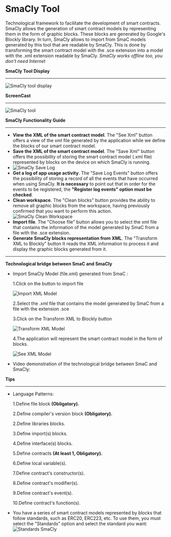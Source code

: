 **SmaCly Tool**
================
Technological framework to facilitate the development of smart contracts. SmaCly allows the generation of smart contract models by representing them in the form of graphic blocks. These blocks are generated by Google's Blockly library. In turn, SmaCly allows to import from SmaC models generated by this tool that are readable by SmaCly. This is done by transforming the smart contract model with the .sce extension into a model with the .xml extension readable by SmaCly.
*SmaCly works offline too, you don't need Internet*

**SmaCly Tool Display**
_______________

![SmaCly tool display](https://github.com/KybeleResearch/SmaC/blob/main/SmaCly/Videos/SmaCly_Introduction.gif)

**ScreenCast**
_______________

![SmaCly tool](https://github.com/CristianGM23/SmacBlockly/blob/master/SmaCly.JPG)


**SmaCly Functionality Guide**
_______________________
* **View the XML of the smart contract model**. The "See Xml" button offers a view of the xml file generated by the application while we define the blocks of our smart contract model.
* **Save the XML of the smart contract model**. The "Save Xml" button offers the possibility of storing the smart contract model (.xml file) represented by blocks on the device on which SmaCly is running.
* ![SmaCly Save Log](https://github.com/KybeleResearch/SmaC/blob/main/SmaCly/Videos/SmaCly_SaveLog.gif)
* **Get a log of app usage activity**. The "Save Log Events" button offers the possibility of storing a record of all the events that have occurred when using SmaCly. **It is necessary** to point out that in order for the events to be registered, the **"Register log events" option must be checked**.
* **Clean workspace**. The "Clean blocks" button provides the ability to remove all graphic blocks from the workspace, having previously confirmed that you want to perform this action.
 ![SmaCly Clean Workspace](https://github.com/KybeleResearch/SmaC/blob/main/SmaCly/Videos/SmaCly_CleanBlocks.gif)
* **Import file**. The "Choose file" button allows you to select the xml file that contains the information of the model generated by SmaC from a file with the .sce extension.
* **Generate SmaCly blocks representation from XML**. The "Transform XML to Blockly" button It reads the XML information to process it and display the graphic blocks generated from it.
_______________

**Technological bridge between SmaC and SmaCly**

* Import SmaCly Model (file.xml) generated from SmaC :

  1.Click on the button to import file 

  ![Import XML Model](https://github.com/CristianGM23/SmacBlockly/blob/master/Images/SmaCly_import.jpg)

  2.Select the .xml file that contains the model generated by SmaC from a file with the extension .sce

  3.Click on the Transform XML to Blockly button
  
  ![Transform XML Model](https://github.com/CristianGM23/SmacBlockly/blob/master/Images/SmaCly_import1.JPG)

  4.The application will represent the smart contract model in the form of blocks.

  ![See XML Model](https://github.com/CristianGM23/SmacBlockly/blob/master/Images/SmaCly_import2.JPG)
  
* Video demonstration of the technological bridge between SmaC and SmaCly:


**Tips**
________________________
* Language Patterns:

  1.Define file block **(Obligatory).**
  
  2.Define compiler's version block **(Obligatory).**

  2.Define libraries blocks.
  
  3.Define import(s) blocks.
  
  4.Define interface(s) blocks.

  5.Define contracts **(At least 1, Obligatory).**

  6.Define local variable(s).

  7.Define contract's constructor(s).

  8.Define contract's modifier(s).

  9.Define contract's event(s).

  10.Define contract's function(s).

* You have a series of smart contract models represented by blocks that follow standards, such as ERC20, ERC223, etc. To use them, you must select the "Standards" option and select the standard you want:
  ![Standards SmaCly](https://github.com/CristianGM23/SmacBlockly/blob/master/Images/SmaCly_standards.jpg.png)


